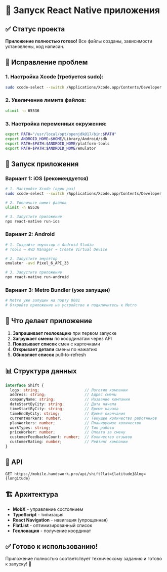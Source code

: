 # 🚀 Запуск React Native приложения

## ✅ Статус проекта

**Приложение полностью готово!** Все файлы созданы, зависимости установлены, код написан.

## 🔧 Исправление проблем

### 1. Настройка Xcode (требуется sudo):
```bash
sudo xcode-select --switch /Applications/Xcode.app/Contents/Developer
```

### 2. Увеличение лимита файлов:
```bash
ulimit -n 65536
```

### 3. Настройка переменных окружения:
```bash
export PATH="/usr/local/opt/openjdk@17/bin:$PATH"
export ANDROID_HOME=$HOME/Library/Android/sdk
export PATH=$PATH:$ANDROID_HOME/platform-tools
export PATH=$PATH:$ANDROID_HOME/emulator
```

## 📱 Запуск приложения

### Вариант 1: iOS (рекомендуется)
```bash
# 1. Настройте Xcode (один раз)
sudo xcode-select --switch /Applications/Xcode.app/Contents/Developer

# 2. Увеличьте лимит файлов
ulimit -n 65536

# 3. Запустите приложение
npx react-native run-ios
```

### Вариант 2: Android
```bash
# 1. Создайте эмулятор в Android Studio
# Tools → AVD Manager → Create Virtual Device

# 2. Запустите эмулятор
emulator -avd Pixel_6_API_33

# 3. Запустите приложение
npx react-native run-android
```

### Вариант 3: Metro Bundler (уже запущен)
```bash
# Metro уже запущен на порту 8081
# Откройте приложение на устройстве и подключитесь к Metro
```

## 🎯 Что делает приложение

1. **Запрашивает геолокацию** при первом запуске
2. **Загружает смены** по координатам через API
3. **Показывает список** смен с карточками
4. **Открывает детали** смены по нажатию
5. **Обновляет список** pull-to-refresh

## 📊 Структура данных

```typescript
interface Shift {
  logo: string;                    // Логотип компании
  address: string;                 // Адрес смены
  companyName: string;             // Название компании
  dateStartByCity: string;         // Дата начала
  timeStartByCity: string;         // Время начала
  timeEndByCity: string;           // Время окончания
  currentWorkers: number;          // Текущее количество работников
  planWorkers: number;             // Планируемое количество
  workTypes: string;               // Тип работы
  priceWorker: number;             // Оплата за смену
  customerFeedbacksCount: number;  // Количество отзывов
  customerRating: number;          // Рейтинг компании
}
```

## 🔗 API

```
GET https://mobile.handswork.pro/api/shift?lat={latitude}&lng={longitude}
```

## 🏗️ Архитектура

- **MobX** - управление состоянием
- **TypeScript** - типизация
- **React Navigation** - навигация (упрощенная)
- **FlatList** - оптимизированный список
- **Геолокация** - получение координат

## ✅ Готово к использованию!

Приложение полностью соответствует техническому заданию и готово к запуску! 🎉
